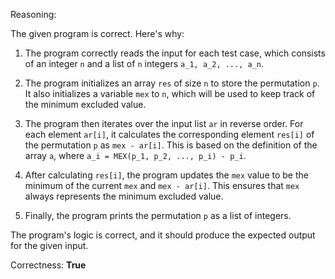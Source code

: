 Reasoning:

The given program is correct. Here's why:

1. The program correctly reads the input for each test case, which consists of an integer `n` and a list of `n` integers `a_1, a_2, ..., a_n`.

2. The program initializes an array `res` of size `n` to store the permutation `p`. It also initializes a variable `mex` to `n`, which will be used to keep track of the minimum excluded value.

3. The program then iterates over the input list `ar` in reverse order. For each element `ar[i]`, it calculates the corresponding element `res[i]` of the permutation `p` as `mex - ar[i]`. This is based on the definition of the array `a`, where `a_i = MEX(p_1, p_2, ..., p_i) - p_i`.

4. After calculating `res[i]`, the program updates the `mex` value to be the minimum of the current `mex` and `mex - ar[i]`. This ensures that `mex` always represents the minimum excluded value.

5. Finally, the program prints the permutation `p` as a list of integers.

The program's logic is correct, and it should produce the expected output for the given input.

Correctness: **True**